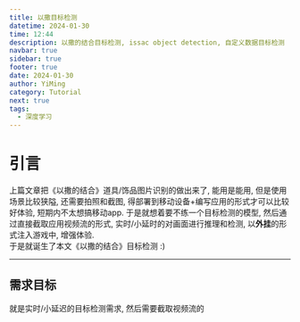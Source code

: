 ```yaml
---
title: 以撒目标检测
datetime: 2024-01-30
time: 12:44
description: 以撒的结合目标检测, issac object detection, 自定义数据目标检测
navbar: true
sidebar: true
footer: true
date: 2024-01-30
author: YiMing
category: Tutorial
next: true
tags:
  - 深度学习
---
```




# 引言  
上篇文章把《以撒的结合》道具/饰品图片识别的做出来了, 能用是能用, 但是使用场景比较狭隘, 还需要拍照和截图, 得部署到移动设备+编写应用的形式才可以比较好体验, 短期内不太想搞移动app. 于是就想着要不练一个目标检测的模型, 然后通过直接截取应用视频流的形式, 实时/小延时的对画面进行推理和检测, 以**外挂**的形式注入游戏中, 增强体验.  
于是就诞生了本文《以撒的结合》目标检测 :) 

---  

## 需求目标  

就是实时/小延迟的目标检测需求, 然后需要截取视频流的